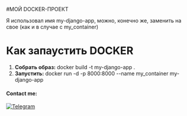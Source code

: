 #МОЙ DOCKER-ПРОЕКТ

Я использовал имя my-django-app, можно, конечно же, заменить на свое (как и в случае с my_container)

Как запаустить DOCKER
=====================
1. **Собрать образ:**
    docker build -t my-django-app .
2. **Запустить:**
    docker run -d -p 8000:8000 --name my_container my-django-app


#### Contact me:
[![Telegram](https://img.shields.io/badge/Telegram-262424?style=for-the-badge&logo=Telegram)](https://t.me/ffraud)